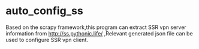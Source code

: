 # auto_config_ss
Based on the scrapy framework,this program can extract SSR vpn server information from http://ss.pythonic.life/ ,Relevant generated json file can 
be used to configure SSR vpn client.
